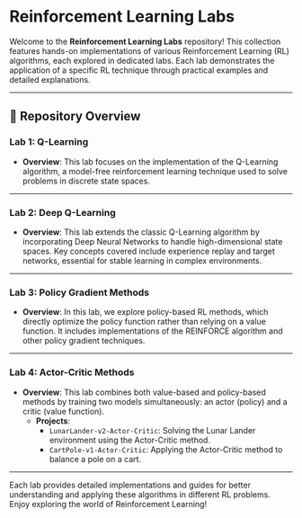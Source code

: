 # Reinforcement Learning Labs

Welcome to the **Reinforcement Learning Labs** repository! This collection features hands-on implementations of various Reinforcement Learning (RL) algorithms, each explored in dedicated labs. Each lab demonstrates the application of a specific RL technique through practical examples and detailed explanations.

---

## 📁 Repository Overview

### **Lab 1: Q-Learning**
- **Overview**: This lab focuses on the implementation of the Q-Learning algorithm, a model-free reinforcement learning technique used to solve problems in discrete state spaces.

---

### **Lab 2: Deep Q-Learning**
- **Overview**: This lab extends the classic Q-Learning algorithm by incorporating Deep Neural Networks to handle high-dimensional state spaces. Key concepts covered include experience replay and target networks, essential for stable learning in complex environments.

---

### **Lab 3: Policy Gradient Methods**
- **Overview**: In this lab, we explore policy-based RL methods, which directly optimize the policy function rather than relying on a value function. It includes implementations of the REINFORCE algorithm and other policy gradient techniques.

---

### **Lab 4: Actor-Critic Methods**
- **Overview**: This lab combines both value-based and policy-based methods by training two models simultaneously: an actor (policy) and a critic (value function).  
  - **Projects**:
    - `LunarLander-v2-Actor-Critic`: Solving the Lunar Lander environment using the Actor-Critic method.
    - `CartPole-v1-Actor-Critic`: Applying the Actor-Critic method to balance a pole on a cart.

---

Each lab provides detailed implementations and guides for better understanding and applying these algorithms in different RL problems. Enjoy exploring the world of Reinforcement Learning!
